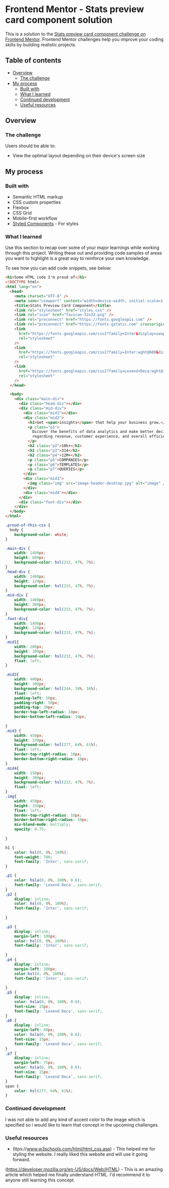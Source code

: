 # Frontend Mentor - Stats preview card component solution

This is a solution to the [Stats preview card component challenge on Frontend Mentor](https://www.frontendmentor.io/challenges/stats-preview-card-component-8JqbgoU62). Frontend Mentor challenges help you improve your coding skills by building realistic projects.

## Table of contents

- [Overview](#overview)
  - [The challenge](#the-challenge)
- [My process](#my-process)
  - [Built with](#built-with)
  - [What I learned](#what-i-learned)
  - [Continued development](#continued-development)
  - [Useful resources](#useful-resources)

## Overview

### The challenge

Users should be able to:

- View the optimal layout depending on their device's screen size

## My process

### Built with

- Semantic HTML markup
- CSS custom properties
- Flexbox
- CSS Grid
- Mobile-first workflow
- [Styled Components](https://styled-components.com/) - For styles

### What I learned

Use this section to recap over some of your major learnings while working through this project. Writing these out and providing code samples of areas you want to highlight is a great way to reinforce your own knowledge.

To see how you can add code snippets, see below:

```html
<h1>Some HTML code I'm proud of</h1>
<!DOCTYPE html>
<html lang="en">
  <head>
    <meta charset="UTF-8" />
    <meta name="viewport" content="width=device-width, initial-scale=1.0" />
    <title>Stats Preview Card Component</title>
    <link rel="stylesheet" href="styles.css" />
    <link rel="icon" href="favicon-32x32.png" />
    <link rel="preconnect" href="https://fonts.googleapis.com" />
    <link rel="preconnect" href="https://fonts.gstatic.com" crossorigin />
    <link
      href="https://fonts.googleapis.com/css2?family=Inter&display=swap"
      rel="stylesheet"
    />
    <link
      href="https://fonts.googleapis.com/css2?family=Inter:wght@600&display=swap"
      rel="stylesheet"
    />
    <link
      href="https://fonts.googleapis.com/css2?family=Lexend+Deca:wght@100;200&display=swap"
      rel="stylesheet"
    />
  </head>

  <body>
    <div class="main-div">
      <div class="head-div"></div>
      <div class="mid-div">
        <div class="mid1"></div>
        <div class="mid2">
          <h1>Get <span>insights</span> that help your business grow.</h1>
          <p class="p1">
            Dicover the benefits of data analytics and make better decisions
            regarding revenue, customer experience, and overall efficiency.
          </p>
          <h2 class="p2">10k+</h2>
          <h2 class="p3">314</h2>
          <h2 class="p4">12M+</h2>
          <p class="p5">COMPANIES</p>
          <p class="p6">TEMPLATES</p>
          <p class="p7">QUERIES</p>
        </div>
        <div class="mid3">
          <img class="img" src="image-header-desktop.jpg" alt="image" />
        </div>
        <div class="mid4"></div>
      </div>
      <div class="foot-div"></div>
    </div>
  </body>
</html>
```

```css
.proud-of-this-css {
  body {
    background-color: white;
}

.main-div {
    width: 1400px;
    height: 600px;
    background-color: hsl(233, 47%, 7%);
}
.head-div {
    width: 1400px;
    height: 120px;
    background-color: hsl(233, 47%, 7%);
}
.mid-div {
    width: 1400px;
    height: 300px;
    background-color: hsl(233, 47%, 7%);
}
.foot-div{
    width: 1400px;
    height: 120px;
    background-color: hsl(233, 47%, 7%);
}
.mid1{
    width: 200px;
    height: 300px;
    background-color: hsl(233, 47%, 7%);
    float: left;
}

.mid2{
    width: 400px;
    height: 300px;
    background-color: hsl(244, 38%, 16%);
    float: left;
    padding-left: 50px;
    padding-right: 50px;
    padding-top: 30px;
    border-top-left-radius: 10px;
    border-bottom-left-radius: 10px;
    
}
.mid3 {
    width: 450px;
    height: 330px;
    background-color: hsl(277, 64%, 61%);
    float: left;
    border-top-right-radius: 10px;
    border-bottom-right-radius: 10px;
}
.mid4{
    width: 250px;
    height: 300px;
    background-color: hsl(233, 47%, 7%);
    float: left;
}
.img{
    width: 450px;
    height: 330px;
    float: left;
    border-top-right-radius: 10px;
    border-bottom-right-radius: 10px;
    mix-blend-mode: multiply;
    opacity: 0.75;
  
}

h1 {
    color: hsl(0, 0%, 100%);
    font-weight: 700;
    font-family: 'Inter', sans-serif;
}

.p1 {
    color: hsla(0, 0%, 100%, 0.6);
    font-family: 'Lexend Deca', sans-serif;
}
.p2 {
    display: inline;
    color: hsl(0, 0%, 100%);
    font-family: 'Inter', sans-serif;
    
}

.p3 {
    display: inline;
    margin-left: 100px;
    color: hsl(0, 0%, 100%);
    font-family: 'Inter', sans-serif;
    
}
.p4 {
    display: inline;
    margin-left: 100px;
    color:hsl(0, 0%, 100%);
    font-family: 'Inter', sans-serif;
    
}
.p5 {
    display: inline;
    color: hsla(0, 0%, 100%, 0.6);
    font-size: 15px;
    font-family: 'Lexend Deca', sans-serif;
}
.p6 {
    display: inline;
    margin-left: 60px;
    color: hsla(0, 0%, 100%, 0.6);
    font-size: 15px;
    font-family: 'Lexend Deca', sans-serif;
}
.p7 {
    display: inline;
    margin-left: 75px;
    color: hsla(0, 0%, 100%, 0.6);
    font-size: 15px;
    font-family: 'Lexend Deca', sans-serif;
}
span {
    color: hsl(277, 64%, 61%);
}
```

### Continued development

I was not able to add any kind of accent color to the image which is specified so i would like to learn that concept in
the upcoming challenges.

### Useful resources

- (ttps://www.w3schools.com/html/html_css.asp) - This helped me for styling the website. I really liked this website and will use it going forward.

(https://developer.mozilla.org/en-US/docs/Web/HTML) - This is an amazing article which helped me finally understand HTML. I'd recommend it to anyone still learning this concept.
